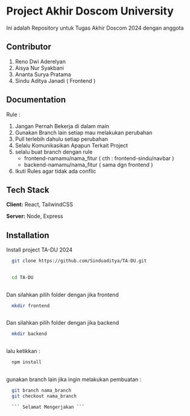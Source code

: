 
# Project Akhir Doscom University

Ini adalah Repository untuk Tugas Akhir Doscom 2024 dengan anggota



## Contributor

1. Reno Dwi Aderelyan
2. Aisya Nur Syakbani
3. Ananta Surya Pratama
4. Sindu Aditya Janadi ( Frontend )


## Documentation

Rule :
1. Jangan Pernah Bekerja di dalam main
2. Gunakan Branch lain setiap mau melakukan perubahan
3. Pull terlebih dahulu setiap perubahan
4. Selalu Komunikasikan Apapun Terkait Project
5. selalu buat branch dengan rule
   - frontend-namamu/nama_fitur ( cth : frontend-sindu/navbar )
   - backend-namamu/nama_fitur ( sama dgn frontend )
6. Ikuti Rules agar tidak ada conflic



## Tech Stack

**Client:** React, TailwindCSS

**Server:** Node, Express


## Installation

Install project TA-DU 2024

```bash
  git clone https://github.com/Sinduaditya/TA-DU.git
  
```

```bash
  cd TA-DU
  
```
Dan silahkan pilih folder dengan jika frontend

```bash
  mkdir frontend
  
```
Dan silahkan pilih folder dengan jika backend

```bash
  mkdir backend
  
```
lalu ketikkan :
```bash
  npm install 
  
```
gunakan branch lain jika ingin melakukan pembuatan :
```bash
  git branch nama_branch
  git checkout nama_branch

  ``` Selamat Mengerjakan ```
  
```    

